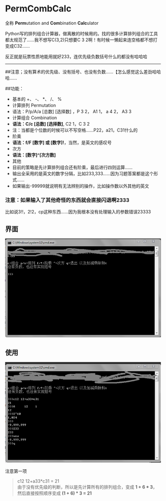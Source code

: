 # PermCombCalc  

全称 **Perm**utation and **Com**bination **Calc**ulator  

Python写的排列组合计算器，做离散的时候用的。找的很多计算排列组合的工具都太规范了……我不想写C(3,2)只想要C 3 2啊！有时候一懒起来连空格都不想打变成C32……  

反正就是玩票性质地能用就好233，连优先级负数括号什么的都没有哈哈哈  

***  

##注意；没有算术的优先级、没有括号、也没有负数……【怎么感觉这么差劲哈哈哈……

##功能：  
*  基本的 \+、 \-、 \*、 /、 %
*  计算排列 Permutation  
  * 语法：P/p/A/a [总数] [选择数] ，P 3 2， A1 1， a 4 2， A3     3  
*  计算组合	Combination  
  * **语法：C/c [总数] [选择数]**, C2 1，C 3 2  
  * 注：当都是个位数的时候可以不写空格……P22，a21，C31什么的	  
*  阶乘  
  * **语法：f/F [数字] 或 [数字]!**，当然，是英文的感叹号  
*  次方  
  * **语法：[数字]^[次方数]**  
*  其他  
  * 目前的策略是先计算排列组合还有阶乘，最后进行四则运算……  
  * 输出全采用的是英文的数字分隔，比如233,333……因为习题答案都是这个形式……  
  * 如果输出-99999就说明有无法辨别的操作，比如操作数以外其他的英文  

### 注意：如果输入了其他奇怪的东西就会直接闪退啊2333  
比如说3!!，2!2，cp这种东西……因为我根本没有处理输入的参数错误23333  

## 界面  
![image](/screenshot/show.png)

## 使用
![image](/screenshot/use.png)

注意第一项
> c12 12+a33*c31 = 21  
由于没有优先级的判断，所以是先计算所有的排列组合，变成 **1 + 6 * 3**，然后直接按照顺序变成 **(1 + 6) * 3 = 21**

